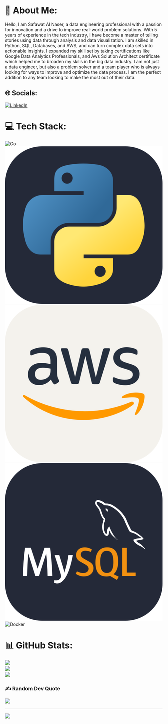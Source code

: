 # 💫 About Me:
Hello, I am Safawat Al Naser, a data engineering professional with a passion for innovation and a drive to improve real-world problem solutions. With 5 years of experience in the tech industry, I have become a master of telling stories using data through analysis and data visualization. I am skilled in Python, SQL, Databases, and AWS, and can turn complex data sets into actionable insights. I expanded my skill set by taking certifications like Google Data Analytics Professionals, and Aws Solution Architect certificate which helped me to broaden my skills in the big data industry. I am not just a data engineer, but also a problem solver and a team player who is always looking for ways to improve and optimize the data process. I am the perfect addition to any team looking to make the most out of their data.


## 🌐 Socials:
[![LinkedIn](https://img.shields.io/badge/LinkedIn-%230077B5.svg?logo=linkedin&logoColor=white)](http://www.linkedin.com/in/safawat) 

# 💻 Tech Stack:
![Go](https://img.shields.io/badge/go-%23000000.svg?style=for-the-badge&logo=go&logoColor=white)![Python](https://github.com/tandpfun/skill-icons/blob/main/icons/Python-Dark.svg) ![AWS](https://github.com/tandpfun/skill-icons/blob/main/icons/AWS-Light.svg) ![MYSQL](https://github.com/tandpfun/skill-icons/blob/main/icons/MySQL-Dark.svg)
![Docker](https://camo.githubusercontent.com/fcb846bebb8db7f7aaf6afb1a8b252a1201f9d76413bf4ebc4f640e65ac41bb1/68747470733a2f2f6564656e742e6769746875622e696f2f537570657254696e7949636f6e732f696d616765732f7376672f646f636b65722e737667)
# 📊 GitHub Stats:
![](https://github-readme-stats.vercel.app/api?username=AN-SAFAWAT&theme=dark&hide_border=false&include_all_commits=false&count_private=false)<br/>
![](https://github-readme-streak-stats.herokuapp.com/?user=AN-SAFAWAT&theme=dark&hide_border=false)<br/>
![](https://github-readme-stats.vercel.app/api/top-langs/?username=AN-SAFAWAT&theme=dark&hide_border=false&include_all_commits=false&count_private=false&layout=compact)

### ✍️ Random Dev Quote
![](https://quotes-github-readme.vercel.app/api?type=horizontal&theme=radical)

---
[![](https://visitcount.itsvg.in/api?id=AymanSulaiman&icon=0&color=0)](https://visitcount.itsvg.in)

<!-- Proudly created with GPRM ( https://gprm.itsvg.in ) -->
